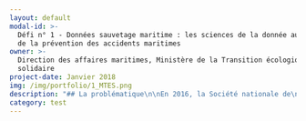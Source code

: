 ```yaml
---
layout: default
modal-id: >-
  Défi n° 1 - Données sauvetage maritime : les sciences de la donnée au service
  de la prévention des accidents maritimes
owner: >-
  Direction des affaires maritimes, Ministère de la Transition écologique et
  solidaire
project-date: Janvier 2018
img: /img/portfolio/1_MTES.png
description: "## La problématique\n\nEn 2016, la Société nationale de\nsauvetage en mer (SNSM), coordonnée par les Centres régionaux opérationnels de\nsurveillance et de sauvetage (CROSS), a procédé à 5519 interventions et porté\nsecours à 8077 personnes, dont 74% en mer. Son activité étant en croissance, le\nsauvetage en mer a été déclaré Grande cause nationale 2017 par le gouvernement.\nToutefois, la SNSM et un certain nombre d’acteurs partagent un sentiment de\nrégression dans la connaissance de l’accidentologie en mer alors même que les\ntechniques de traitement de l’information progressent et que plusieurs sources d’information\npourraient être mobilisées et utilement croisées (INVS, SDIS, DDTM…).\n\n## Le défi : Croiser les données des acteurs de la sécurité maritime pour identifier les situations à risques et agir de manière préventive\n\nUne première étape consiste à utiliser des outils issus des\nsciences de la donnée pour identifier les profils et situations qui sont à\nl’origine des accidents afin de pouvoir mieux les prévenir (informations dans\nles CROSS et auprès des bénévoles SNSM). Ce projet s’inspire de [celui mis en\nplace par la ville de New York](http://nationaluasi.com/dru/2014%20Presentations/FDNY_FireCast_UASI_2014-5-22.pdf) pour optimiser l’intervention de\nses services d’inspection grâce au machine learning.\nLa seconde étape vise à mettre en place une communauté apprenante construite autour et\navec les EIG afin qu’ils puissent transmettre leur savoir aux responsables\nmétiers, dans le ministère et au-delà. En fonction des situations à risques\npour tout ou partie des usagers identifiées grâce à ce projet, des campagnes de\ncommunication ou d’information plus ciblées pourront être mises en place afin\nde fournir aux plaisanciers des informations plus spécifiques et les inciter à\nune plus grande vigilance.\n\n## 2 entrepreneurs recherchés\n\n* DATA SCIENCE : Expertises recherchées : accompagnement d'entreprises ou d'administrations dans l'utilisation de leurs données, maîtrise de logiciels libres de datascience (R, Python). Petit plus : expérience dans le secteur associatif (vulgarisation scientifique, formations sur la data literacy), contribution à des projets open source.\n* UX / DESIGN / DATAVISUALISATION : Expertises recherchées : accompagnement d'entreprises ou d'administrations dans des démarches de design de service. Petit plus : expérience dans le secteur associatif (vulgarisation scientifique, formations sur la data literacy), contribution à des projects open source.\n\n## Vos mentors : Laurence Matringe et Renaud Perin\n\n![Photo des mentors, Laurence Matringe et Renaud Perin](/img/portfolio/1_datasauvetage2.JPG)\n\nLaurence Matringe est chargée de mission transformation\nnumérique et adjointe à la sous-directrice\_«\_activités maritimes\_»\nau sein de la direction des affaires maritimes du Ministère de la Transition écologique et solidaire.\n\nElle a participé en équipe à plusieurs hackathons publics (Cour des Comptes,\nMinistère des affaires étrangères) et remporté celui sur la biodiversité\norganisé par le ministère de la Transition écologique avec le projet\nInvasiv'alerte. A ce titre elle participe au réseau Greentech des start-up dont\nles projets innovants concourent à la transition écologique.\n\nRenaud Perin est chargé de mission sécurité des navires et analyse accident\nà la mission de la navigation de plaisance de la direction des affaires\nmaritimes. C’est un expert en prévention des risques pour la filière du\nnautisme. Il anime l’observatoire du SNOSAN qui regroupe en interministériel\nles administrations en charge du sauvetage maritime.\n\nCar c'est bien des échanges entre les EIG et l'expertise métier comme celle de\nRenaud Perin et de tous nos collègues mobilisés en administration centrale et\nsur le terrain que se créera toute la valeur ajoutée et la richesse de ce\nprojet.\n\n*“De multiples acteurs interviennent en matière de sauvetage\nmaritime,\_ un enjeu dont l’importance a\nété reconnue via l'attribution du label [Grande Cause Nationale 2017.](http://www.gouvernement.fr/label-grande-cause-nationale-2017-deux-associations-de-sauvetage-en-mer-designees)*\n\n*Ils se sont regroupés au sein d'un observatoire, le SNOSAN, pour mettre en commun\nleurs données riches et diverses et proposer aux décideurs les mesures de\nprévention adaptées. Un travail de fond a été mené en interministériel grâce à\nRenaud Perin pour fournir aux EIG les données nécessaires.*\n\n*Le programme des EIG va nous permettre de mieux les exploiter grâce à l'apport\ndes sciences de la donnée et aux échanges avec les experts de terrain.*\n\n*Via le design de service, nous voulons ensuite présenter aux usagers de la mer\nconcernés les informations qui leur seront les plus utiles et les plus\nparlantes pour leur faire prendre conscience du risque et prévenir les accidents.\nL’équipe EIG sera intégrée au\ncœur du service ministériel en charge de la politique de sécurité maritime et de\ncoordination de la recherche et du sauvetage en mer. Un des enjeux est aussi de\ncroiser les savoirs faire et les cultures d'équipes expertes dans le domaine\net\_ d'EIG qui apporteront une méthode et un regard neufs et ouverts, dans\nun esprit de complémentarité.*\n\n*Nous avons hâte d'apprendre avec et au contact des EIG et de montrer ensemble\nque l'on peut faire autrement des politiques publiques grâce à l’exploitation\ndes données et au numérique.”*\n\n**[Postuler au défi Data Sauvetage ](https://framaforms.org/candidature-entrepreneurs-dinteret-general-promo-2-1501592391)**\n\nEn savoir plus sur le défi >> LIEN PRESENTATION."
category: test
---
```












